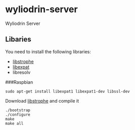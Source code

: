 wyliodrin-server
================

Wyliodrin Server


Libaries
--------
You need to install the following libraries:
* [libstrophe](http://strophe.im/libstrophe/)
* [libexpat](http://expat.sourceforge.net/)
* libresolv

###Raspbian

    sudo apt-get install libexpat1 libexpat1-dev libssl-dev

Download [libstrophe](https://github.com/strophe/libstrophe) and compile it
    
    ./bootstrap
    ./configure
    make
    make all


    


